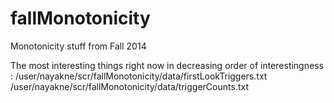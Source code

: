 fallMonotonicity
================

Monotonicity stuff from Fall 2014

The most interesting things right now in decreasing order of interestingness : 
/user/nayakne/scr/fallMonotonicity/data/firstLookTriggers.txt
/user/nayakne/scr/fallMonotonicity/data/triggerCounts.txt

